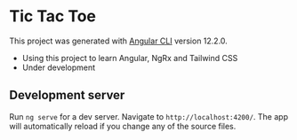 # Tic Tac Toe

This project was generated with [Angular CLI](https://github.com/angular/angular-cli) version 12.2.0. <br />
* Using this project to learn Angular, NgRx and Tailwind CSS 
* Under development

## Development server

Run `ng serve` for a dev server. Navigate to `http://localhost:4200/`. The app will automatically reload if you change any of the source files.
